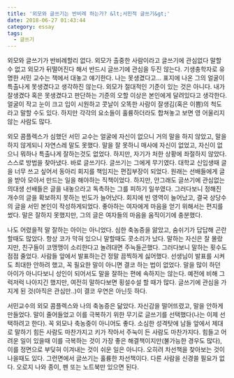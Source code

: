 ```yaml
---
title: '외모와 글쓰기는 반비례 하는가? &lt;서민적 글쓰기&gt;'
date: 2018-06-27 01:43:44
category: essay
tags:
  - 글쓰기
---
```




외모와 글쓰기가 반비례할리 없다. 외모가 출중한 사람이라고 글쓰기에 관심없다 말할 수 없고 외모가 뒤떨어진다 해서 반드시 글쓰기에 관심을
두진 않는다. 기생충학자로 유명한 서민 교수는 책에서 대놓고 얘기한다. 나는 못생겼다고... 표지에 나온 그의 얼굴이 특출나게 못생겼다고
생각하진 않는다. 외모가 절대적인 기준이 있는 것은 아니다. 내가 잘생겼다 혹은 못생겼다고 판단하는 기준의 오할 이상은 본인에게 달려있다고
생각한다. 얼굴이 작고 눈이 크고 입이 시원하고 콧날이 오똑한 사람이 잘생김(혹은 이쁨)의 척도라고 말할 수도 있다. 하지만 각각의 요소들이
훌륭하더라도 합쳐놓고 보면 영 어울리지 않는 사람도 많다.

  

외모 콤플렉스가 심했던 서민 교수는 얼굴에 자신이 없으니 거의 말을 하지 않았고, 말을 하지 않게되니 자연스레 말도 못했다. 말을 잘 못하니
매사에 자신이 없었고, 자신이 없으니 뭐하나 특출나게 잘하는것도 없었다. 하지만, 자기가 처한 상황에 좌절하지 않았다. 스스로 방법을
찾아냈다. 바로 글쓰기다. 글쓰기는 그에게 무기였다. 대학교 신입생때 글을 너무 쓰고 싶어서 동아리 회지를 책임지는 편집부장이 되었다.
원래는 선배들에게 글을 받아 모아서 만드는 일을 해야하는 직책이었다. 하지만, 안그래도 글쓰기에 관심없는 의대생 선배들은 글을 내놓으라고
독촉하는 그를 피하기 일쑤였다. 그러다보니 정해진 개수의 글을 확보하지 못하는 빈도가 늘어났다. 회지에 빈 영역이 늘어났고, 결국 상당수의
글을 서민 본인이 작성하게되었다. 좋아하는 여자에게 마음을 얻기 위해서는 편지를 썼다. 말은 잘하지 못했지만, 그의 글은 여자들의 마음을
움직이기에 충분했다.

  

나도 어렸을적 말 잘하는 아이는 아니었다. 심한 축농증을 앓았고, 숨쉬기가 답답해 곤란할때도 많았다. 항상 코가 막혀 있으니 말할때도
콧소리가 났다. 말하는 자신은 잘 몰랐지만, 친구들이 코맹맹이 소리한다고 놀려대면 주눅들곤했다. 그러다보니 말하는 횟수도 점점 줄었다.
사람들 앞에서 발표하는건 정말 끔찍하게 싫어했다. 선생님이 발표를 시켜도 최대한 안하려 했고, 꼭 필요한 말이 아니면 결코 하는 법이
없었다. 말을 많이 하던 아이가 아니다보니 성인이 되어서도 말을 잘하는 편에 속하지는 않는다. 예전에 비해 그럭저럭 나아지긴 했지만, 여전히
말하다보면 횡설수설 할 때가 많다. 글쓰기에 관심을 가지게 된 것(아직은 관심만..)이 결코 우연은 아닌듯 하다.

  

서민교수의 외모 콤플렉스와 나의 축농증은 닮았다. 자신감을 떨어뜨렸고, 말을 안하게 만들었다. 말이 줄어들었고 이를 극복하기 위한 무기로
글쓰기를 선택했다(나는 이제 선택하려고 한다). 꼭 외모나 축농중이 아니어도 좋다. 소심한 성격탓에 남들 앞에서 제대로 말하기 힘든 사람도
마찬가지고 키가 작아서 주눅이 든 사람도 마찬가지다. 힘들고 어려운 일이 있을때 이를 극복하는 것이 가장 좋은 해결책이지만(불가능한 경우도
많다), 이를 정면으로 부딪혀 이겨내는 것이 쉬운 일은 아니다. 오히려 차선책을 찾아보는 것이 나을때도 있다. 그런면에서 글쓰기는 훌륭한
차선책이다. 다른 사람을 신경쓸 필요가 없다. 오로지 나와 종이, 펜 또는 노트북만 있으면 된다.


